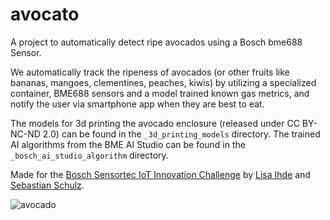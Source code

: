 # avocato

A project to automatically detect ripe avocados using a Bosch bme688 Sensor.

We automatically track the ripeness of avocados (or other fruits like bananas, mangoes, clementines, peaches, kiwis) by utilizing a specialized container, BME688 sensors and a model trained known gas metrics, and notify the user via smartphone app when they are best to eat.

The models for 3d printing the avocado enclosure (released under CC BY-NC-ND 2.0) can be found in the `_3d_printing_models` directory. The trained AI algorithms from the BME AI Studio can be found in the `_bosch_ai_studio_algorithm` directory.

Made for the [Bosch Sensortec IoT Innovation Challenge](https://www.bosch-sensortec.com/about-us/events/iot-innovation-challenge/) by [Lisa Ihde](https://github.com/julisa99) and [Sebastian Schulz](https://github.com/blblblu).

![avocado](assets/images/avocado_awake.gif)